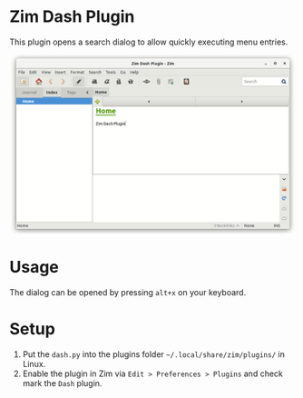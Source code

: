# Zim Dash Plugin

This plugin opens a search dialog to allow quickly executing menu entries.

![Zim Dash Plugin](zim-plugin-dash.gif)

# Usage

The dialog can be opened by pressing ```alt+x``` on your keyboard.

# Setup

1. Put the `dash.py` into the plugins folder `~/.local/share/zim/plugins/` in Linux.
2. Enable the plugin in Zim via `Edit > Preferences > Plugins` and check mark the `Dash` plugin.


